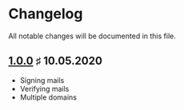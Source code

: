 # Changelog

All notable changes will be documented in this file.

<a name="v1-0-0"></a>
## [1.0.0](https://github.com/bloodhunterd/froxlor-mail-dkim-docker/releases/tag/1.0.0) &#9839; 10.05.2020

* Signing mails
* Verifying mails
* Multiple domains
